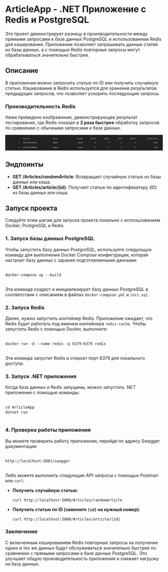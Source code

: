 # ArticleApp - .NET Приложение с Redis и PostgreSQL

Это проект демонстрирует разницу в производительности между прямыми запросами к базе данных PostgreSQL и использованием Redis для кэширования. Приложение позволяет запрашивать данные статей из базы данных, а с помощью Redis повторные запросы могут обрабатываться значительно быстрее.

## Описание

В приложении можно запросить статью по ID или получить случайную статью. Кэширование в Redis используется для хранения результатов предыдущих запросов, что позволяет ускорить последующие запросы.

### Производительность Redis

Ниже приведено изображение, демонстрирующее результат тестирования, где Redis показал в **2 раза быстрее** обработку запросов по сравнению с обычными запросами к базе данных.

<img src="./test.png" alt="Сравнение производительности" width="1000"/>

## Эндпоинты

- **GET /Articles/randomArticle**: Возвращает случайную статью из базы данных или кэша.
- **GET /Articles/article/{id}**: Получает статью по идентификатору (ID) из базы данных или кэша.

## Запуск проекта

Следуйте этим шагам для запуска проекта локально с использованием Docker, PostgreSQL и Redis.

### 1. Запуск базы данных PostgreSQL

<p>Чтобы запустить базу данных PostgreSQL, используйте следующую команду для выполнения Docker Compose конфигурации, которая настроит базу данных с заранее подготовленными данными:</p>

<pre>
<code>
docker-compose up --build
</code>
</pre>

<p>Эта команда создаст и инициализирует базу данных PostgreSQL в соответствии с описанием в файлах <code>docker-compose.yml</code> и <code>init.sql</code>.</p>

<h3>2. Запуск Redis</h3>

<p>Далее, нужно запустить контейнер Redis. Приложение ожидает, что Redis будет работать под именем контейнера <code>redis-cache</code>. Чтобы запустить Redis с помощью Docker, выполните:</p>

<pre>
<code>
docker run -d --name redis -p 6379:6379 redis
</code>
</pre>

<p>Эта команда запустит Redis и откроет порт 6379 для локального доступа.</p>

<h3>3. Запуск .NET приложения</h3>

<p>Когда база данных и Redis запущены, можно запустить .NET приложение с помощью команды:</p>

<pre>
<code>
cd ArticleApp
dotnet run
</code>
</pre>

<h3>4. Проверка работы приложения</h3>

<p>Вы можете проверить работу приложения, перейдя по адресу Swagger документации:</p>

<pre>
<code>
http://localhost:5001/swagger
</code>
</pre>

<p>Либо можете выполнить следующие API-запросы с помощью Postman или <code>curl</code>:</p>

<ul>
  <li><strong>Получить случайную статью</strong>:
    <pre><code>curl http://localhost:5000/Articles/randomArticle</code></pre>
  </li>
  <li><strong>Получить статью по ID (замените <code>{id}</code> на нужный номер)</strong>:
    <pre><code>curl http://localhost:5000/Articles/article/{id}</code></pre>
  </li>
</ul>

<h3>Заключение</h3>

<p>С включенным кэшированием Redis повторные запросы на получение одних и тех же данных будут обслуживаться значительно быстрее по сравнению с прямыми запросами к базе данных PostgreSQL. Это улучшает общую производительность приложения и снижает нагрузку на базу данных.</p>